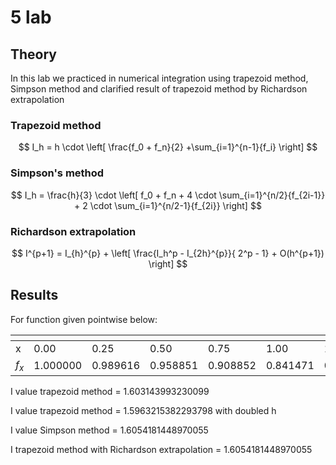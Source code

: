 # 5 lab

## Theory
In this lab we practiced in numerical integration using trapezoid method, Simpson method and clarified result of trapezoid method by Richardson extrapolation

### Trapezoid method
$$
I_h = h \cdot \left[ \frac{f_0 + f_n}{2} +\sum_{i=1}^{n-1}{f_i} \right]
$$

### Simpson's method
$$
I_h = \frac{h}{3} \cdot \left[ f_0 + f_n + 4 \cdot \sum_{i=1}^{n/2}{f_{2i-1}} + 2 \cdot \sum_{i=1}^{n/2-1}{f_{2i}} \right]
$$

### Richardson extrapolation
$$
I^{p+1} = I_{h}^{p} + \left[ \frac{I_h^p - I_{2h}^{p}}{ 2^p - 1} + O(h^{p+1}) \right]
$$

## Results
For function given pointwise below:

| <!-- --> | <!-- --> | <!-- --> | <!-- --> | <!-- --> | <!-- --> | <!-- --> | <!-- --> | <!-- --> | <!-- --> |
| -------- | -------- | -------- | -------- | -------- | -------- | -------- | -------- | -------- | -------- |
| x        | 0.00     | 0.25     | 0.50     | 0.75     | 1.00     | 1.25     | 1.50     | 1.75     | 2.00     |
| $f_x$    | 1.000000 | 0.989616 | 0.958851 | 0.908852 | 0.841471 | 0.759188 | 0.664997 | 0.562278 | 0.454649 |

I value trapezoid method =  1.603143993230099

I value trapezoid method =  1.5963215382293798 with doubled h

I value Simpson method = 1.6054181448970055

I trapezoid method with Richardson extrapolation = 1.6054181448970055
